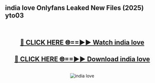 <h2>india love Onlyfans Leaked New Files (2025) yto03</h2>
<br>
<div align="center">
<h2><a href="https://mediafiles.top/india_love&ref=git" rel="nofollow">🔴 CLICK HERE 🌐==►► Watch india love</a></h2>
<h2><a href="https://mediafiles.top/india_love&ref=git" rel="nofollow">🔴 CLICK HERE 🌐==►► Download india love</a></h2>
<br>
<a href="https://mediafiles.top/india_love&ref=git" rel="nofollow" data-target="animated-image.originalLink"><img src="https://i.ibb.co.com/xMMVF88/686577567.gif" alt="india love" style="max-width: 100%; display: inline-block;" data-target="animated-image.originalImage"></a>
</div>
<br>
<br>